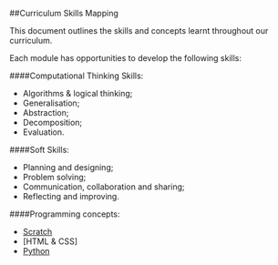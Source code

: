 ##Curriculum Skills Mapping

This document outlines the skills and concepts learnt throughout our curriculum.

Each module has opportunities to develop the following skills:

####Computational Thinking Skills:
+ Algorithms & logical thinking;     
+ Generalisation;
+ Abstraction;
+ Decomposition;
+ Evaluation.

####Soft Skills:
+ Planning and designing;
+ Problem solving;
+ Communication, collaboration and sharing;
+ Reflecting and improving.

####Programming concepts:
+ [Scratch](scratch-mapping.md)
+ [HTML & CSS]
+ [Python](python-mapping.md)
